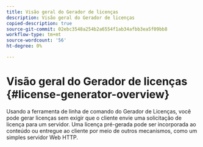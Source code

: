 ```yaml
---
title: Visão geral do Gerador de licenças
description: Visão geral do Gerador de licenças
copied-description: true
source-git-commit: 02ebc3548a254b2a6554f1ab34afbb3ea5f09bb8
workflow-type: tm+mt
source-wordcount: '56'
ht-degree: 0%

---
```


# Visão geral do Gerador de licenças {#license-generator-overview}

Usando a ferramenta de linha de comando do Gerador de Licenças, você pode gerar licenças sem exigir que o cliente envie uma solicitação de licença para um servidor. Uma licença pré-gerada pode ser incorporada ao conteúdo ou entregue ao cliente por meio de outros mecanismos, como um simples servidor Web HTTP.
